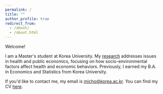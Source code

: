 ```yaml
---
permalink: /
title: ""
author_profile: true
redirect_from: 
  - /about/
  - /about.html
---
```

Welcome!

I am a Master's student at Korea University. My [research](https://minnnjecho.github.io/research/) addresses issues in health and public economics, focusing on how socio-environmental factors affect health and economic behaviors. Previously, I earned my B.A. in Economics and Statistics from Korea University.

If you'd like to contact me, my email is mjcho@korea.ac.kr. You can find my CV [here](https://minnnjecho.github.io/files/CV_Minje_Cho.pdf). 
